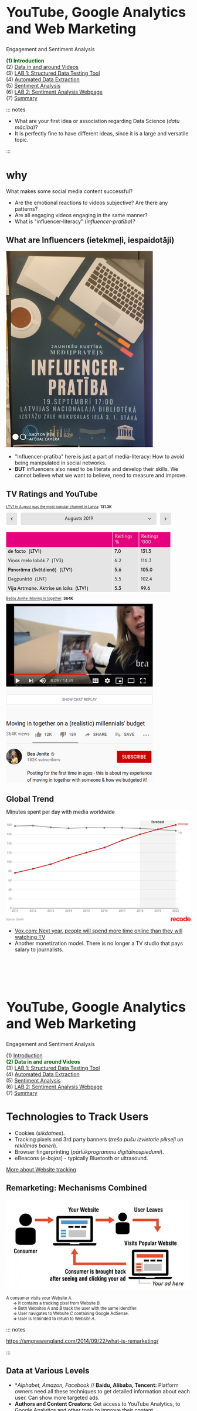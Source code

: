 # &nbsp;

<hgroup>

<h1 style="font-size:28pt">YouTube, Google Analytics and Web Marketing</h1>

<blue>Engagement and Sentiment Analysis</blue>

</hgroup><hgroup>

<span style="color:darkgreen">**(1) Introduction**</span>  
<span>(2) [Data in and around Videos](#section-1)</span>  
<span>(3) [LAB 1: Structured Data Testing Tool](#section-2)</span>  
<span>(4) [Automated Data Extraction](#section-3)</span>  
<span>(5) [Sentiment Analysis](#section-4)</span>  
<span>(6) [LAB 2: Sentiment Analysis Webpage](#section-5)</span>  
<span>(7) [Summary](#section-6)</span>

</hgroup>

::: notes

* What are your first idea or association regarding Data Science (*datu mācība*)? 
* It is perfectly fine to have different ideas, since it is a large and versatile topic. 

:::











# <lo-why/> why

<div class="bigWhy">

What makes some social media content successful?

</div>
<div class="smallWhy">

* Are the emotional reactions to videos subjective? Are there any patterns? 
* Are all engaging videos engaging in the same manner? 
* What is "influencer-literacy" (*influencer-pratība*)?

</div>



## <lo-summary> What are Influencers (ietekmeļi, iespaidotāji)

<hgroup>

![Plakāts](poster.png)

</hgroup>
<hgroup>

* "Influencer-pratība" here is just a part of media-literacy: How to avoid 
being manipulated in social networks. 
* **BUT** influencers also need to be literate and develop their skills.
We cannot believe what we want to believe, need to measure and improve.

</hgroup>


## <lo-summary/> TV Ratings and YouTube

<hgroup style="font-size:70%">

[LTV1 in August was the most popular channel in Latvia](https://www.lsm.lv/raksts/zinas/latvija/ltv1-julija-bijis-skatitakais-tv-kanals-latvija.a328521/): <red>**131.3K**</red>

![Ratings](lv-tv-ratings.png)

</hgroup>
<hgroup style="font-size:70%">

[Beāta Jonīte: Moving in together](https://youtu.be/x85xEw6OgXQ): <red>**364K**</red>

![Beata Jonite](beata-jonite.png)

</hgroup>


## <lo-summary/> Global Trend

![Minutes per Day](minutes-spent-per-day.png)


* [Vox.com: Next year, people will spend more time online than they will watching TV](https://www.vox.com/2018/6/8/17441288/internet-time-spent-tv-zenith-data-media)
* Another monetization model. There is no longer a TV studio that pays salary to journalists.


<!-- 
> “How did you go bankrupt?” Bill asked.  
> “Two ways,” Mike said. “Gradually and then suddenly.”  
> <blue>(Hemingway, E. *The Sun Also Rises*, 1926.)</blue>
-->

</hgroup>




# &nbsp;

<hgroup>

<h1 style="font-size:28pt">YouTube, Google Analytics and Web Marketing</h1>

<blue>Engagement and Sentiment Analysis</blue>

</hgroup><hgroup>

<span>(1) [Introduction](#section)</span>  
<span style="color:darkgreen">**(2) Data in and around Videos**</span>  
<span>(3) [LAB 1: Structured Data Testing Tool](#section-2)</span>  
<span>(4) [Automated Data Extraction](#section-3)</span>  
<span>(5) [Sentiment Analysis](#section-4)</span>  
<span>(6) [LAB 2: Sentiment Analysis Webpage](#section-5)</span>  
<span>(7) [Summary](#section-6)</span>

</hgroup>




# <lo-theory/> Technologies to Track Users

* Cookies (*sīkdatnes*).
* Tracking pixels and 3rd party banners (*trešo pušu izvietotie pikseļi un reklāmas baneri*).
* Browser fingerprinting (*pārlūkprogrammu digitālnospiedumi*).
* eBeacons (*e-bojas*) - typically Bluetooth or ultrasound. 

[More about Website tracking](https://www.cookiebot.com/en/website-tracking/)


## <lo-summary/> Remarketing: Mechanisms Combined

<div style="font-size:80%">

![Remarketing](remarketing.jpg)

A consumer visits your Website $A$.   
&nbsp;&nbsp;&nbsp;&nbsp;&nbsp; $\Rightarrow$ It contains a tracking pixel from Website $B$.   
&nbsp;&nbsp;&nbsp;&nbsp;&nbsp; $\Rightarrow$ Both Websites $A$ and $B$ track the user with the same identifier.  
&nbsp;&nbsp;&nbsp;&nbsp;&nbsp; $\Rightarrow$ User navigates to Website $C$ containing Google AdSense.  
&nbsp;&nbsp;&nbsp;&nbsp;&nbsp; $\Rightarrow$ User is reminded to return to Website $A$. 


</div>

::: notes

https://smgnewengland.com/2014/09/22/what-is-remarketing/

::: 


## <lo-summary/> Data at Various Levels

* **Alphabet, Amazon, Facebook* // **Baidu, Alibaba, Tencent:** Platform owners need all these techniques
to get detailed information about each user. Can show more targeted ads.
* **Authors and Content Creators:** Get access to YouTube Analytics, 
to Google Analytics and other tools to improve their content. 
* **End Users:** Can see the information posted to 
the Internet (sometimes they need "honeypot accounts" to see 
Ads from "Saskaņa" political party etc.).

# <lo-sample/> Demo: Tools for Authors

<hgroup style="font-size:70%">

1. Log into your Google account, navigate to YouTube. 
2. Click your picture at the top right, select **Go to Studio (Beta)**

![YouTube Go To Studio](youtube-go-to-studio.png)

</hgroup>
<hgroup style="font-size:70%">

3. Open **Analytics** and select the statistics you want.

![YouTube Analytics Page](youtube-analytics-page.png)

**Note:** You need to publish some videos to see analytics
(who is watching them, when, for how many seconds, how did 
they find you, etc.)

</hgroup>


## <lo-soln/> Analytics Example 1: Timeline

![Analytics Timeline](analytics-timeline.png)


## <lo-soln/> Analytics Example 2: Popularity Piechart

![Analytics Timeline](analytics-piechart.png)


## <lo-soln/> Analytics Example 3: Visitors by Device

![Analytics Timeline](analytics-devices.png)


## <lo-soln/> Analytics Example 4: Visitors by Demography

![Analytics Timeline](analytics-demography.png)



# &nbsp;

<hgroup>

<h1 style="font-size:28pt">YouTube, Google Analytics and Web Marketing</h1>

<blue>Engagement and Sentiment Analysis</blue>

</hgroup><hgroup>

<span>(1) [Introduction](#section)</span>  
<span>(2) [Data in and around Videos](#section-1)</span>  
<span style="color:darkgreen">**(3) LAB 1: Structured Data Testing Tool**</span>  
<span>(4) [Automated Data Extraction](#section-3)</span>  
<span>(5) [Sentiment Analysis](#section-4)</span>  
<span>(6) [LAB 2: Sentiment Analysis Webpage](#section-5)</span>  
<span>(7) [Summary](#section-6)</span>

</hgroup>




# <lo-sample/> LAB 1: Verify YouTube Video Metadata

**Steps:** 

1. Turn off sound on your mobile device. 
2. Visit some YouTube video, copy its URL.
2. Open Google's *Structured Data Testing Tool*.
3. Paste the copied URL.
4. View the metadata.

## <lo-soln/> LAB 1: Navigating to the Tool

<hgroup>

![Lab1, Screenshot1](lab01-screenshot01.png)

</hgroup>
<hgroup>

![Lab1, Screenshot2](lab01-screenshot02.png)

</hgroup>



## <lo-soln/> LAB 1: Viewing Metadata

<hgroup>

![Lab1, Screenshot1](lab01-screenshot03.png)

</hgroup>
<hgroup>

![Lab1, Screenshot2](lab01-screenshot04.png)

</hgroup>





# &nbsp;

<hgroup>

<h1 style="font-size:28pt">YouTube, Google Analytics and Web Marketing</h1>

<blue>Engagement and Sentiment Analysis</blue>

</hgroup><hgroup>

<span>(1) [Introduction](#section)</span>  
<span>(2) [Data in and around Videos](#section-1)</span>  
<span>(3) [LAB 1: Structured Data Testing Tool](#section-2)</span>  
<span style="color:darkgreen">**(4) Automated Data Extraction**</span>  
<span>(5) [Sentiment Analysis](#section-4)</span>  
<span>(6) [LAB 2: Sentiment Analysis Webpage](#section-5)</span>  
<span>(7) [Summary](#section-6)</span>

</hgroup>


# <lo-theory/> Using YouTube API

**Why do you need this:** Sometimes you need quick information on 
user engagement (subscriptions for the channel, 
number of videos, likes per each video, number of comments, 
title, etc.). 

* [YouTube API](https://towardsdatascience.com/what-is-api-and-how-to-use-youtube-api-65525744f520)
gives you a fast and programmable way to extract this data.



## <lo-summary/> Abbreviated counts

![https://support.google.com/youtube/thread/6543166](Abbeviated subscriber counts) - 
"For consistency" all accounts over 1000 are displayed in 
abbreviated format "1.4K", "23M" etc.


# <lo-theory/> Info not structured as "metadata"

* Using robots (a.k.a. crawlers, spiderbots) can save your time.
* Record texts of comments and video descriptions. 
* Automate your actions, pretend that you are an actual user 
with a browser screen. 


# <lo-theory/> Ethical Robots

<div style="font-size:70%">

Not all robots are welcome in YouTube. See <a href="https://www.youtube.com/robots.txt">robots.txt</a>.

```
User-agent: Mediapartners-Google*
Disallow:

User-agent: *
Disallow: /channel/*/community
Disallow: /comment
Disallow: /get_video
Disallow: /get_video_info
Disallow: /live_chat
Disallow: /login
Disallow: /results
Disallow: /signup
Disallow: /t/terms
Disallow: /timedtext_video
Disallow: /user/*/community
Disallow: /verify_age
Disallow: /watch_ajax
... 

Sitemap: https://www.youtube.com/yt/sitemap/sitemap.xml
```

</div>





# &nbsp;

<hgroup>

<h1 style="font-size:28pt">YouTube, Google Analytics and Web Marketing</h1>

<blue>Engagement and Sentiment Analysis</blue>

</hgroup><hgroup>

<span>(1) [Introduction](#section)</span>  
<span>(2) [Data in and around Videos](#section-1)</span>  
<span>(3) [LAB 1: Structured Data Testing Tool](#section-2)</span>  
<span>(4) [Automated Data Extraction](#section-3)</span>  
<span style="color:darkgreen">**(5) Sentiment Analysis**</span>  
<span>(6) [LAB 2: Sentiment Analysis Webpage](#section-5)</span>  
<span>(7) [Summary](#section-6)</span>

</hgroup>




# <lo-summary/> Sentiment Analysis Basics

* [YouTube Sentiment Analysis](https://github.com/sharan1/youtube-data-sentimental-analysis)
* Sentiment Analysis is often used to study user reaction - 
mostly, if their comments about something are positive or negative. 
(It could be used to analyze more varied emotions as well.) 
* [Sentiment Analysis](https://en.wikipedia.org/wiki/Sentiment_analysis) 
is meant to decode opinions rather than any objective facts. 
* In YouTube sentiments often appear in user comments.


## <lo-summary/> Sentiment Analysis in Latvian

* For English language there are some Machine Learning
models that are already trained to find the sentiments
(the model has to be *trained* by sample data). 
* In Latvian we use a different approach: dictionaries
with word stems expressing emotions.
* Before we analyze anything, all text in user comments is 
space-normalized (single spaces between any two words, 
no other punctuation) 
and converted to the lower case.


## <lo-soln/> Sample dictionaries with Regex


```
(vis)?jauk.*,(vis)?mīlīg.*,(vis)?skaist.*,(vis)?smukāk.*,
piestāv.*,iespārd.*,reeciig.*,rēcīg.*,
wow,super,tii+k,omg,haha
```

```
(vis)?šausmīg.*,(vis)?nejauk.*,(vis)?slikt*,(vis)?garlaicīg.*,(vis)?stulb.*,
heito.*,neciešam.*,
fuj,depressing,


```

```
instagram,fortnite,stream deck,man of medan
akvapark.*
```

## <lo-hints/> Other

* [Sentiment Analysis with ML](https://youtu.be/AJVP96tAWxw)




# &nbsp;

<hgroup>

<h1 style="font-size:28pt">YouTube, Google Analytics and Web Marketing</h1>

<blue>Engagement and Sentiment Analysis</blue>

</hgroup><hgroup>

<span>(1) [Introduction](#section)</span>  
<span>(2) [Data in and around Videos](#section-1)</span>  
<span>(3) [LAB 1: Structured Data Testing Tool](#section-2)</span>  
<span>(4) [Automated Data Extraction](#section-3)</span>  
<span>(5) [Sentiment Analysis](#section-4)</span>  
<span style="color:darkgreen">**(6) LAB 2: Sentiment Analysis Webpage**</span>  
<span>(7) [Summary](#section-6)</span>

</hgroup>



# <lo-sample/> LAB 2: Your visualization website

**Steps:** 

1. Register with GitHub (unless you already have an account). 
2. Clone a small repository with 2 files.
3. Publish that repository using GitHub pages.
4. Edit `index.html` code to display a list of sentiments.




# &nbsp;

<hgroup>

<h1 style="font-size:28pt">YouTube, Google Analytics and Web Marketing</h1>

<blue>Engagement and Sentiment Analysis</blue>

</hgroup><hgroup>

<span>(1) [Introduction](#section)</span>  
<span>(2) [Data in and around Videos](#section-1)</span>  
<span>(3) [LAB 1: Structured Data Testing Tool](#section-2)</span>  
<span>(4) [Automated Data Extraction](#section-3)</span>  
<span>(5) [Sentiment Analysis](#section-4)</span>  
<span>(6) [LAB 2: Sentiment Analysis Webpage](#section-5)</span>  
<span style="color:darkgreen">**(7) Summary**</span>

</hgroup>



# <lo-theory/> What did we cover? 

* We identified 4 ways to track website users.
* We read YouTube data from the author's perspective (inspected YouTube 
analytics). 
* In the **LAB01:** you browsed the YouTube "VideoObjects", and their metadata
in the <blue>Google Structured Data Testing Tool</blue>.
* We demonstrated the data extraction automation using a Python script and
browser automation tool Selenium. 
* In the **LAB02:** you browsed some sentiment data in an 
ad hoc website hosted on GitHub Pages. (More visualization would 
likely coding on a proper computer.)


## <lo-summary/> What Comes Next? 

In a typical research project, one question leads
to **multiple** new questions.

* Can the sentiment analysis detect sarcasm or other uses
of <blue>*figurative language*</blue> (*tēlainās izteiksmes līdzekļi*). 
* How to extract and analyze YouTube video data 
as still images, etc.? (This would involve *deep machine learning*).
* Is there a dependency between the sentiment and user-involvement? 
What types of emotion users love best?


## <lo-summary/> The Last Things

* Please go to a page (indicated by the instructor) 
and fill in the feedback. 
* The contact information: Email `kalvis.apsitis` at the domain 
`gmail.com`. 

<blue>Please send your comments and suggestions!</blue>


# <lo-theory/> Notes for Instructors

1. Check, if you have Python 3.7, Pip3 package manager 
and Selenum installed. You will need them when running
the crawler automation task. See 
[Scraping YouTube](https://www.analyticsvidhya.com/blog/2019/05/scraping-classifying-youtube-video-data-python-selenium/)
for details.
2. You will also need to share your mobile device screen on your desktop 
(so that your mobile phone can be shown on the big screen). 
Either **Vysor** or **scrcpy** could be used. 
See e.g. [Scrcpy description](https://www.omgubuntu.co.uk/2019/07/scrcpy-mirror-android-to-ubuntu-linux). 
3. Before the screen sharing works, you will also need to enable USB debugging 
on the mobile device and connect your phone with the laptop with 
a USB cable.












